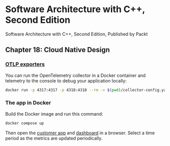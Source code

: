 # Software Architecture with C++, Second Edition

Software Architecture with C++, Second Edition, Published by Packt

## Chapter 18: Cloud Native Design

### [OTLP exporters](https://opentelemetry.io/docs/languages/cpp/exporters/)

You can run the OpenTelemetry collector in a Docker container and telemetry to the console to debug your application locally:

```bash
docker run -p 4317:4317 -p 4318:4318 --rm -v $(pwd)/collector-config.yaml:/etc/otelcol/config.yaml otel/opentelemetry-collector
```

### The app in Docker

Build the Docker image and run this command:

```bash
docker compose up
```

Then open the [customer app](http://localhost:8080/customer/v1?name=anonymous) and [dashboard](http://localhost:18888/) in a browser.
Select a time period as the metrics are updated periodically.
